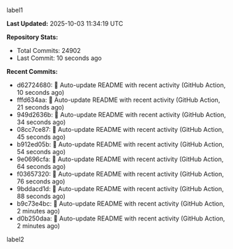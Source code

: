 
label1 
<!-- ACTIVITY_START -->
**Last Updated:** 2025-10-03 11:34:19 UTC

**Repository Stats:**
- Total Commits: 24902
- Last Commit: 10 seconds ago

**Recent Commits:**
- d62724680: 🤖 Auto-update README with recent activity (GitHub Action, 10 seconds ago)
- fffd634aa: 🤖 Auto-update README with recent activity (GitHub Action, 21 seconds ago)
- 949d2636b: 🤖 Auto-update README with recent activity (GitHub Action, 34 seconds ago)
- 08cc7ce87: 🤖 Auto-update README with recent activity (GitHub Action, 45 seconds ago)
- b912ed05b: 🤖 Auto-update README with recent activity (GitHub Action, 54 seconds ago)
- 9e0696cfa: 🤖 Auto-update README with recent activity (GitHub Action, 64 seconds ago)
- f03657320: 🤖 Auto-update README with recent activity (GitHub Action, 76 seconds ago)
- 9bddacd1d: 🤖 Auto-update README with recent activity (GitHub Action, 88 seconds ago)
- b9c73e4bc: 🤖 Auto-update README with recent activity (GitHub Action, 2 minutes ago)
- d0b250daa: 🤖 Auto-update README with recent activity (GitHub Action, 2 minutes ago)
<!-- ACTIVITY_END -->

label2
